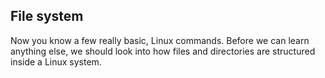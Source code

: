 ## File system

Now you know a few really basic, Linux commands.
Before we can learn anything else, we should look into how files and directories are structured inside a Linux system.

